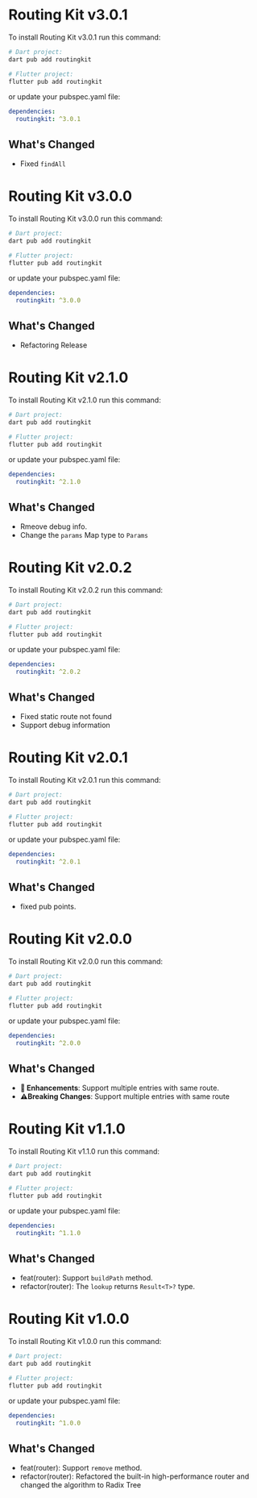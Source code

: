 # Routing Kit v3.0.1

To install Routing Kit v3.0.1 run this command:

```bash
# Dart project:
dart pub add routingkit

# Flutter project:
flutter pub add routingkit
```

or update your pubspec.yaml file:

```yaml
dependencies:
  routingkit: ^3.0.1
```

## What's Changed

* Fixed `findAll`

# Routing Kit v3.0.0

To install Routing Kit v3.0.0 run this command:

```bash
# Dart project:
dart pub add routingkit

# Flutter project:
flutter pub add routingkit
```

or update your pubspec.yaml file:

```yaml
dependencies:
  routingkit: ^3.0.0
```

## What's Changed

* Refactoring Release

# Routing Kit v2.1.0

To install Routing Kit v2.1.0 run this command:

```bash
# Dart project:
dart pub add routingkit

# Flutter project:
flutter pub add routingkit
```

or update your pubspec.yaml file:

```yaml
dependencies:
  routingkit: ^2.1.0
```

## What's Changed

* Rmeove debug info.
* Change the `params` Map type to `Params`

# Routing Kit v2.0.2

To install Routing Kit v2.0.2 run this command:

```bash
# Dart project:
dart pub add routingkit

# Flutter project:
flutter pub add routingkit
```

or update your pubspec.yaml file:

```yaml
dependencies:
  routingkit: ^2.0.2
```

## What's Changed

* Fixed static route not found
* Support debug information

# Routing Kit v2.0.1

To install Routing Kit v2.0.1 run this command:

```bash
# Dart project:
dart pub add routingkit

# Flutter project:
flutter pub add routingkit
```

or update your pubspec.yaml file:

```yaml
dependencies:
  routingkit: ^2.0.1
```

## What's Changed

* fixed pub points.

# Routing Kit v2.0.0

To install Routing Kit v2.0.0 run this command:

```bash
# Dart project:
dart pub add routingkit

# Flutter project:
flutter pub add routingkit
```

or update your pubspec.yaml file:

```yaml
dependencies:
  routingkit: ^2.0.0
```

## What's Changed

* **🚀 Enhancements**: Support multiple entries with same route.
* **⚠️Breaking Changes**: Support multiple entries with same route

# Routing Kit v1.1.0

To install Routing Kit v1.1.0 run this command:

```bash
# Dart project:
dart pub add routingkit

# Flutter project:
flutter pub add routingkit
```

or update your pubspec.yaml file:

```yaml
dependencies:
  routingkit: ^1.1.0
```

## What's Changed

* feat(router): Support `buildPath` method.
* refactor(router): The `lookup` returns `Result<T>?` type.


# Routing Kit v1.0.0

To install Routing Kit v1.0.0 run this command:

```bash
# Dart project:
dart pub add routingkit

# Flutter project:
flutter pub add routingkit
```

or update your pubspec.yaml file:

```yaml
dependencies:
  routingkit: ^1.0.0
```

## What's Changed

* feat(router): Support `remove` method.
* refactor(router): Refactored the built-in high-performance router and changed the algorithm to Radix Tree
